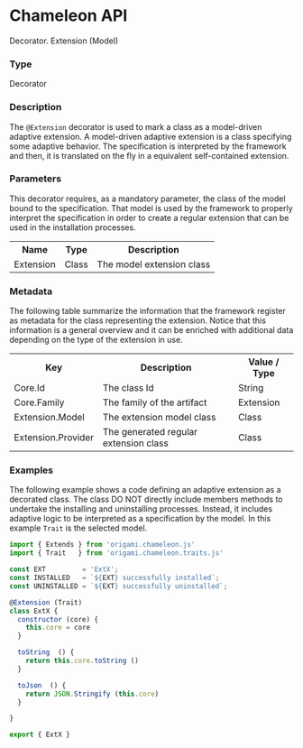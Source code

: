 # Chameleon API

<p class="lead">Decorator. Extension (Model)</p>

### Type

  Decorator

### Description

The `@Extension` decorator is used to mark a class as a  model-driven adaptive extension. A model-driven adaptive extension is a class specifying some adaptive behavior. The specification is interpreted by the framework and then, it is translated on the fly in a equivalent self-contained extension.

### Parameters

This decorator requires, as a mandatory parameter, the class of the model bound to the specification. That model is used by the framework to properly interpret the specification in order to create a regular extension that can be used in the installation processes.

<table>
  <tr>
    <th>Name</th>
    <th>Type</th>
    <th>Description</th>
  </tr>
  <tr>
    <td>Extension</td>
    <td>Class</td>
    <td>The model extension class</td>
  </tr>
</table>

### Metadata

The following table summarize the information that the framework register as metadata for the class representing the extension. Notice that this information is a general overview and it can be enriched with additional data depending on the type of the extension in use. 

<table>
  <tr>
    <th>Key</th>
    <th>Description</th>
    <th>Value / Type</th>
  </tr>
  <tr>
    <td>Core.Id</td>
    <td>The class Id</td>
    <td>String</td>
  </tr>
  <tr>
    <td>Core.Family</td>
    <td>The family of the artifact</td>
    <td>Extension</td>
  </tr>
  <tr>
    <td>Extension.Model</td>
    <td>The extension model class</td>
    <td>Class</td>
  </tr>
  <tr>
    <td>Extension.Provider</td>
    <td>The generated regular extension class</td>
    <td>Class</td>
  </tr>
</table>

### Examples

The following example shows a code defining an adaptive extension as a decorated class. The class DO NOT directly include members methods to undertake the installing and uninstalling processes. Instead, it includes adaptive logic to be interpreted as a specification by the model. In this example `Trait` is the selected model.

```Javascript
import { Extends } from 'origami.chameleon.js'
import { Trait   } from 'origami.chameleon.traits.js'

const EXT         = 'ExtX';
const INSTALLED   = `${EXT} successfully installed`;
const UNINSTALLED = `${EXT} successfully uninstalled`;

@Extension (Trait)
class ExtX {
  constructor (core) {
    this.core = core
  }

  toString  () {
    return this.core.toString ()
  }

  toJson  () {
    return JSON.Stringify (this.core)
  }

}

export { ExtX }
```

